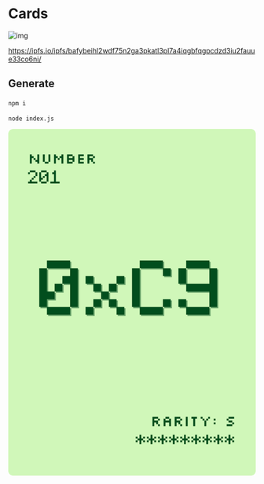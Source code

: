 # Cards

![img](https://github.com/dexoshi/cards/assets/19412160/86bf7c97-eacf-4b75-98d5-f029022fa36d)

https://ipfs.io/ipfs/bafybeihl2wdf75n2ga3pkatl3pl7a4iqgbfqgpcdzd3iu2fauue33co6ni/

## Generate

`npm i`

`node index.js`

![](cards/201.png)
